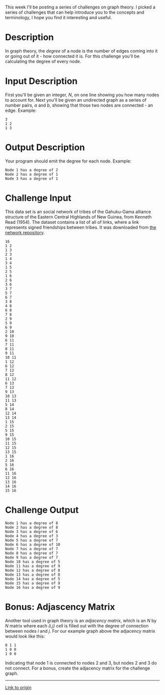 This week I'll be posting a series of challenges on graph theory. I picked a series of challenges that can help introduce you to the concepts and terminology, I hope you find it interesting and useful. 

# Description

In graph theory, the *degree* of a node is the number of edges coming into it or going out of it - how connected it is. For this challenge you'll be calculating the degree of every node. 

# Input Description

First you'll be given an integer, *N*, on one line showing you how many nodes to account for. Next you'll be given an undirected graph as a series of number pairs, *a* and *b*, showing that those two nodes are connected - an edge. Example:

    3 
    1 2
    1 3

# Output Description

Your program should emit the degree for each node. Example:

    Node 1 has a degree of 2
    Node 2 has a degree of 1
    Node 3 has a degree of 1

# Challenge Input

This data set is an social network of tribes of the Gahuku-Gama alliance structure of the Eastern Central Highlands of New Guinea, from Kenneth Read (1954). The dataset contains a list of all of links, where a link represents signed friendships between tribes. It was downloaded from [the network repository](http://networkrepository.com/soc_tribes.php). 

    16
    1 2
    1 3
    2 3
    1 4
    3 4
    1 5
    2 5
    1 6
    2 6
    3 6
    3 7
    5 7
    6 7
    3 8
    4 8
    6 8
    7 8
    2 9
    5 9
    6 9
    2 10
    9 10
    6 11
    7 11
    8 11
    9 11
    10 11
    1 12
    6 12
    7 12
    8 12
    11 12
    6 13
    7 13
    9 13
    10 13
    11 13
    5 14
    8 14
    12 14
    13 14
    1 15
    2 15
    5 15
    9 15
    10 15
    11 15
    12 15
    13 15
    1 16
    2 16
    5 16
    6 16
    11 16
    12 16
    13 16
    14 16
    15 16

# Challenge Output

    Node 1 has a degree of 8
    Node 2 has a degree of 8
    Node 3 has a degree of 6
    Node 4 has a degree of 3
    Node 5 has a degree of 7
    Node 6 has a degree of 10
    Node 7 has a degree of 7
    Node 8 has a degree of 7
    Node 9 has a degree of 7
    Node 10 has a degree of 5
    Node 11 has a degree of 9
    Node 12 has a degree of 8
    Node 13 has a degree of 8
    Node 14 has a degree of 5
    Node 15 has a degree of 9
    Node 16 has a degree of 9

# Bonus: Adjascency Matrix

Another tool used in graph theory is an *adjacency matrix*, which is an *N* by *N* matrix where each *(i,j)* cell is filled out with the degree of connection between nodes *i* and *j*. For our example graph above the adjacency matrix would look like this:

    0 1 1
    1 0 0
    1 0 0

Indicating that node 1 is connected to nodes 2 and 3, but nodes 2 and 3 do not connect. For a bonus, create the adjacency matrix for the challenge graph.

---

[Link to origin](https://www.reddit.com/r/dailyprogrammer/4ijtrt)